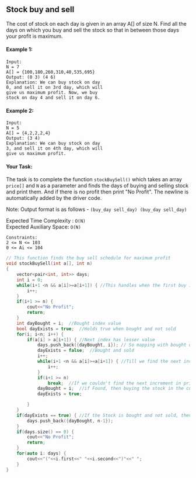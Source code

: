 ## Stock buy and sell

The cost of stock on each day is given in an array A[] of size N. Find all the days on which you buy and sell the stock so that in between those days your profit is maximum.

#### Example 1:

```
Input:
N = 7
A[] = {100,180,260,310,40,535,695}
Output: (0 3) (4 6)
Explanation: We can buy stock on day
0, and sell it on 3rd day, which will
give us maximum profit. Now, we buy
stock on day 4 and sell it on day 6.
```

#### Example 2:

```
Input:
N = 5
A[] = {4,2,2,2,4}
Output: (3 4)
Explanation: We can buy stock on day
3, and sell it on 4th day, which will
give us maximum profit.
```

#### Your Task:

The task is to complete the function `stockBuySell()` which takes an array `price[]` and `N` as a parameter and finds the days of buying and selling stock and print them. And if there is no profit then print "No Profit". The newline is automatically added by the driver code.

Note: Output format is as follows -
`(buy_day sell_day) (buy_day sell_day)`

Expected Time Complexity : `O(N)`  
Expected Auxiliary Space: `O(N)`

```
Constraints:
2 <= N <= 103
0 <= Ai <= 104
```

```c++
// This function finds the buy sell schedule for maximum profit
void stockBuySell(int a[], int n)
{
    vector<pair<int, int>> days;
    int i = 0;
    while(i+1 <n && a[i]>=a[i+1]) { //This handles when the first buy is made.
        i++;
    }
    if(i+1 >= n) {
        cout<<"No Profit";
        return;
    }
    int dayBought = i;  //Bought index value
    bool dayExists = true;  //Holds true when bought and not sold
    for(i; i<n; i++) {
        if(a[i] > a[i+1]) { //Next index has lesser value
            days.push_back({dayBought, i}); // So mapping with bought day and pushing it.
            dayExists = false;  //Bought and sold
            i++;
            while(i+1 <n && a[i]>=a[i+1]) { //Till we find the next increment in price
                i++;
            }
            if(i+1 >= n)
                break;  //If we couldn't find the next increment in price
            dayBought = i;  //if Found, then buying the stock in the current index.
            dayExists = true;

        }
    }
    if(dayExists == true) { //If the Stock is bought and not sold, then mapping it with the last index
        days.push_back({dayBought, n-1});
    }
    if(days.size() == 0) {
        cout<<"No Profit";
        return;
    }
    for(auto i: days) {
        cout<<"("<<i.first<<" "<<i.second<<")"<<" ";
    }
}
```
